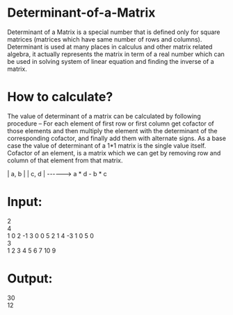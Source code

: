 # Determinant-of-a-Matrix

Determinant of a Matrix is a special number that is defined only for square matrices (matrices which have same number of rows and columns). Determinant is used at many places in calculus and other matrix related algebra, it actually represents the matrix in term of a real number which can be used in solving system of linear equation and finding the inverse of a matrix.

# How to calculate?
The value of determinant of a matrix can be calculated by following procedure –
For each element of first row or first column get cofactor of those elements and then multiply the element with the determinant of the corresponding cofactor, and finally add them with alternate signs. As a base case the value of determinant of a 1*1 matrix is the single value itself.
Cofactor of an element, is a matrix which we can get by removing row and column of that element from that matrix.

| a, b |
| c, d | ------> a * d - b * c

# Input:
2 </br>
4<br/>
1 0 2 -1 3 0 0 5 2 1 4 -3 1 0 5 0 <br/>
3<br/>
1 2 3 4 5 6 7 10 9<br/>

# Output:
30 <br/>
12


